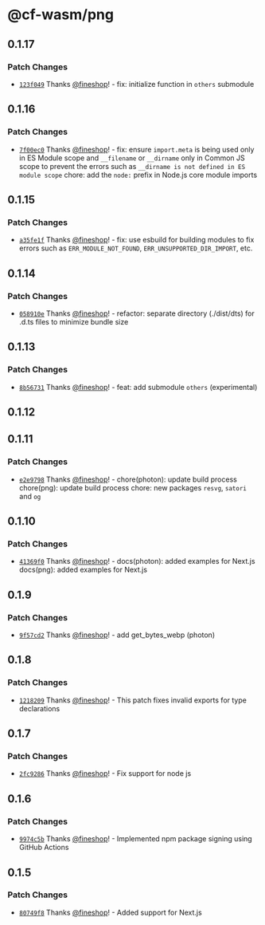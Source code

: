 # @cf-wasm/png

## 0.1.17

### Patch Changes

- [`123f049`](https://github.com/fineshopdesign/cf-wasm/commit/123f0494287fd90fa7970a085c1735c0b76f88b3) Thanks [@fineshop](https://github.com/fineshop)! - fix: initialize function in `others` submodule

## 0.1.16

### Patch Changes

- [`7f00ec0`](https://github.com/fineshopdesign/cf-wasm/commit/7f00ec06f67cbfd3b9f494d43a18ac6fec59f498) Thanks [@fineshop](https://github.com/fineshop)! - fix: ensure `import.meta` is being used only in ES Module scope and `__filename` or `__dirname` only in Common JS scope to prevent the errors such as `__dirname is not defined in ES module scope`
  chore: add the `node:` prefix in Node.js core module imports

## 0.1.15

### Patch Changes

- [`a35fe1f`](https://github.com/fineshopdesign/cf-wasm/commit/a35fe1fd85388e5ff17de7c6b477c38155c22a61) Thanks [@fineshop](https://github.com/fineshop)! - fix: use esbuild for building modules to fix errors such as `ERR_MODULE_NOT_FOUND`, `ERR_UNSUPPORTED_DIR_IMPORT`, etc.

## 0.1.14

### Patch Changes

- [`058910e`](https://github.com/fineshopdesign/cf-wasm/commit/058910e62cfb65e0796eba0be383a56d883ff6cb) Thanks [@fineshop](https://github.com/fineshop)! - refactor: separate directory (./dist/dts) for .d.ts files to minimize bundle size

## 0.1.13

### Patch Changes

- [`8b56731`](https://github.com/fineshopdesign/cf-wasm/commit/8b567314f273adea4ec2af72ee9c05f894e212e4) Thanks [@fineshop](https://github.com/fineshop)! - feat: add submodule `others` (experimental)

## 0.1.12

## 0.1.11

### Patch Changes

- [`e2e9798`](https://github.com/fineshopdesign/cf-wasm/commit/e2e9798f817e3ca0e45f759ba6c623ee88ba9ab3) Thanks [@fineshop](https://github.com/fineshop)! - chore(photon): update build process
  chore(png): update build process
  chore: new packages `resvg`, `satori` and `og`

## 0.1.10

### Patch Changes

- [`41369f0`](https://github.com/fineshopdesign/cf-wasm/commit/41369f0682c0f1dcdb35bd28d845dd9db6aafe06) Thanks [@fineshop](https://github.com/fineshop)! - docs(photon): added examples for Next.js
  docs(png): added examples for Next.js

## 0.1.9

### Patch Changes

- [`9f57cd2`](https://github.com/fineshopdesign/cf-wasm/commit/9f57cd256b7a9c761804324ef490fdaf983ed67b) Thanks [@fineshop](https://github.com/fineshop)! - add get_bytes_webp (photon)

## 0.1.8

### Patch Changes

- [`1218209`](https://github.com/fineshopdesign/cf-wasm/commit/12182097289df26d4b653af80b447db2a0a58b30) Thanks [@fineshop](https://github.com/fineshop)! - This patch fixes invalid exports for type declarations

## 0.1.7

### Patch Changes

- [`2fc9286`](https://github.com/fineshopdesign/cf-wasm/commit/2fc92860d612421444a87bff3334da68870a16aa) Thanks [@fineshop](https://github.com/fineshop)! - Fix support for node js

## 0.1.6

### Patch Changes

- [`9974c5b`](https://github.com/fineshopdesign/cf-wasm/commit/9974c5b4366c7fd882e6b10545305b1ddb01fb9a) Thanks [@fineshop](https://github.com/fineshop)! - Implemented npm package signing using GitHub Actions

## 0.1.5

### Patch Changes

- [`80749f8`](https://github.com/fineshopdesign/cf-wasm/commit/80749f87e08f5399328a6a8454ddee6d469bde2f) Thanks [@fineshop](https://github.com/fineshop)! - Added support for Next.js
